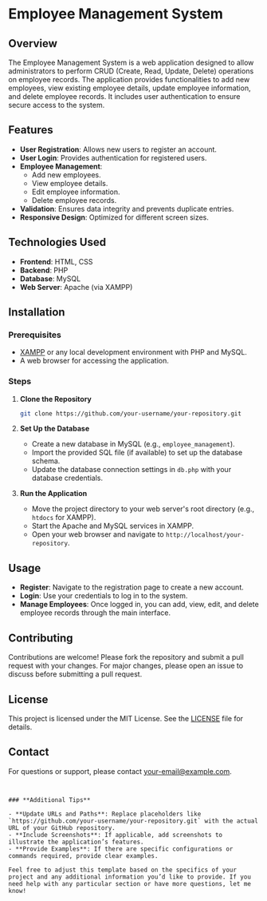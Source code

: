 # Employee Management System

## Overview

The Employee Management System is a web application designed to allow administrators to perform CRUD (Create, Read, Update, Delete) operations on employee records. The application provides functionalities to add new employees, view existing employee details, update employee information, and delete employee records. It includes user authentication to ensure secure access to the system.

## Features

- **User Registration**: Allows new users to register an account.
- **User Login**: Provides authentication for registered users.
- **Employee Management**: 
  - Add new employees.
  - View employee details.
  - Edit employee information.
  - Delete employee records.
- **Validation**: Ensures data integrity and prevents duplicate entries.
- **Responsive Design**: Optimized for different screen sizes.

## Technologies Used

- **Frontend**: HTML, CSS
- **Backend**: PHP
- **Database**: MySQL
- **Web Server**: Apache (via XAMPP)

## Installation

### Prerequisites

- [XAMPP](https://www.apachefriends.org/index.html) or any local development environment with PHP and MySQL.
- A web browser for accessing the application.

### Steps

1. **Clone the Repository**

   ```bash
   git clone https://github.com/your-username/your-repository.git

2. **Set Up the Database**

   - Create a new database in MySQL (e.g., `employee_management`).
   - Import the provided SQL file (if available) to set up the database schema.
   - Update the database connection settings in `db.php` with your database credentials.

3. **Run the Application**

   - Move the project directory to your web server's root directory (e.g., `htdocs` for XAMPP).
   - Start the Apache and MySQL services in XAMPP.
   - Open your web browser and navigate to `http://localhost/your-repository`.

## Usage

- **Register**: Navigate to the registration page to create a new account.
- **Login**: Use your credentials to log in to the system.
- **Manage Employees**: Once logged in, you can add, view, edit, and delete employee records through the main interface.

## Contributing

Contributions are welcome! Please fork the repository and submit a pull request with your changes. For major changes, please open an issue to discuss before submitting a pull request.

## License

This project is licensed under the MIT License. See the [LICENSE](LICENSE) file for details.

## Contact

For questions or support, please contact [your-email@example.com](mailto:your-email@example.com).

```


### **Additional Tips**

- **Update URLs and Paths**: Replace placeholders like `https://github.com/your-username/your-repository.git` with the actual URL of your GitHub repository.
- **Include Screenshots**: If applicable, add screenshots to illustrate the application’s features.
- **Provide Examples**: If there are specific configurations or commands required, provide clear examples.

Feel free to adjust this template based on the specifics of your project and any additional information you’d like to provide. If you need help with any particular section or have more questions, let me know!


  
